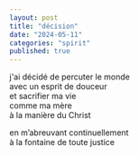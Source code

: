 ```yaml
---
layout: post
title: "décision"
date: "2024-05-11"
categories: "spirit"
published: true
---
```


j'ai décidé de percuter le monde  
avec un esprit de douceur  
et sacrifier ma vie  
comme ma mère  
à la manière du Christ  

en m’abreuvant continuellement  
à la fontaine de toute justice  

